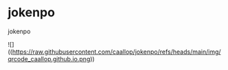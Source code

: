 # jokenpo
jokenpo

![] ((https://raw.githubusercontent.com/caallop/jokenpo/refs/heads/main/img/qrcode_caallop.github.io.png))

